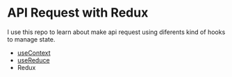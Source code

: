# API Request with Redux

I use this repo to learn about make api request using diferents kind of hooks to manage state.

- [useContext](https://github.com/corozb/api-estados/tree/feature/context-api)
- [useReduce](https://github.com/corozb/api-estados/tree/feature/use-reducer)
- Redux
